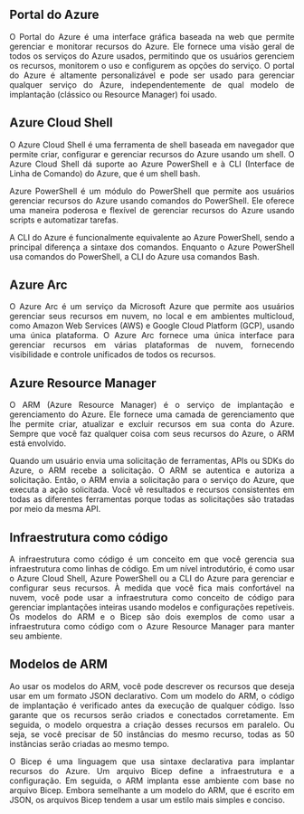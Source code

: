 ## Portal do Azure

<p align="justify">O Portal do Azure é uma interface gráfica baseada na web que permite gerenciar e monitorar recursos do Azure. Ele fornece uma visão geral de todos os serviços do Azure usados, permitindo que os usuários gerenciem os recursos, monitorem o uso e configurem as opções do serviço. O portal do Azure é altamente personalizável e pode ser usado para gerenciar qualquer serviço do Azure, independentemente de qual modelo de implantação (clássico ou Resource Manager) foi usado.</p>

## Azure Cloud Shell

<p align="justify">O Azure Cloud Shell é uma ferramenta de shell baseada em navegador que permite criar, configurar e gerenciar recursos do Azure usando um shell. O Azure Cloud Shell dá suporte ao Azure PowerShell e à CLI (Interface de Linha de Comando) do Azure, que é um shell bash.</p>

<p align="justify">Azure PowerShell é um módulo do PowerShell que permite aos usuários gerenciar recursos do Azure usando comandos do PowerShell. Ele oferece uma maneira poderosa e flexível de gerenciar recursos do Azure usando scripts e automatizar tarefas.</p>

<p align="justify">A CLI do Azure é funcionalmente equivalente ao Azure PowerShell, sendo a principal diferença a sintaxe dos comandos. Enquanto o Azure PowerShell usa comandos do PowerShell, a CLI do Azure usa comandos Bash.</p>

## Azure Arc 

<p align="justify">O Azure Arc é um serviço da Microsoft Azure que permite aos usuários gerenciar seus recursos em nuvem, no local e em ambientes multicloud, como Amazon Web Services (AWS) e Google Cloud Platform (GCP), usando uma única plataforma. O Azure Arc fornece uma única interface para gerenciar recursos em várias plataformas de nuvem, fornecendo visibilidade e controle unificados de todos os recursos.</p>

## Azure Resource Manager

<p align="justify">O ARM (Azure Resource Manager) é o serviço de implantação e gerenciamento do Azure. Ele fornece uma camada de gerenciamento que lhe permite criar, atualizar e excluir recursos em sua conta do Azure. Sempre que você faz qualquer coisa com seus recursos do Azure, o ARM está envolvido.</p>

<p align="justify">Quando um usuário envia uma solicitação de ferramentas, APIs ou SDKs do Azure, o ARM recebe a solicitação. O ARM se autentica e autoriza a solicitação. Então, o ARM envia a solicitação para o serviço do Azure, que executa a ação solicitada. Você vê resultados e recursos consistentes em todas as diferentes ferramentas porque todas as solicitações são tratadas por meio da mesma API.</p>

## Infraestrutura como código

<p align="justify">A infraestrutura como código é um conceito em que você gerencia sua infraestrutura como linhas de código. Em um nível introdutório, é como usar o Azure Cloud Shell, Azure PowerShell ou a CLI do Azure para gerenciar e configurar seus recursos. À medida que você fica mais confortável na nuvem, você pode usar a infraestrutura como conceito de código para gerenciar implantações inteiras usando modelos e configurações repetíveis. Os modelos do ARM e o Bicep são dois exemplos de como usar a infraestrutura como código com o Azure Resource Manager para manter seu ambiente.</p>

## Modelos de ARM

<p align="justify">Ao usar os modelos do ARM, você pode descrever os recursos que deseja usar em um formato JSON declarativo. Com um modelo do ARM, o código de implantação é verificado antes da execução de qualquer código. Isso garante que os recursos serão criados e conectados corretamente. Em seguida, o modelo orquestra a criação desses recursos em paralelo. Ou seja, se você precisar de 50 instâncias do mesmo recurso, todas as 50 instâncias serão criadas ao mesmo tempo.</p>

<p align="justify">O Bicep é uma linguagem que usa sintaxe declarativa para implantar recursos do Azure. Um arquivo Bicep define a infraestrutura e a configuração. Em seguida, o ARM implanta esse ambiente com base no arquivo Bicep. Embora semelhante a um modelo do ARM, que é escrito em JSON, os arquivos Bicep tendem a usar um estilo mais simples e conciso.</p>